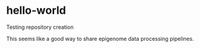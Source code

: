 # hello-world
Testing repository creation

This seems like a good way to share epigenome data processing pipelines.

